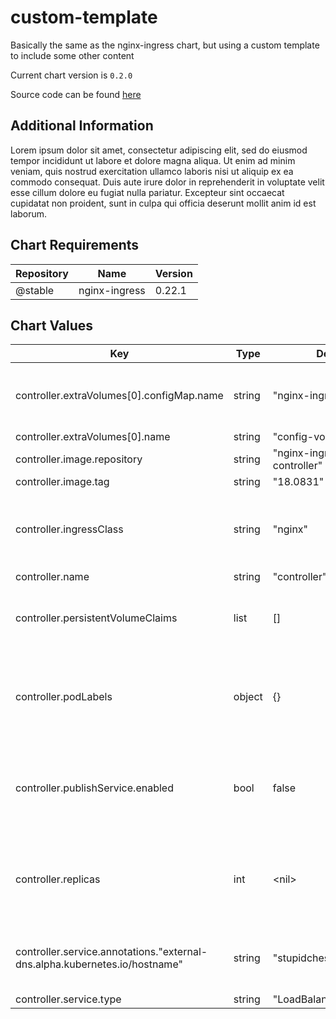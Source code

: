custom-template
===============
Basically the same as the nginx-ingress chart, but using a custom template to include some other content

Current chart version is `0.2.0`

Source code can be found [here](https://github.com/norwoodj/helm-docs/example-charts/custom-template)

## Additional Information
Lorem ipsum dolor sit amet, consectetur adipiscing elit, sed do eiusmod tempor incididunt ut labore
et dolore magna aliqua. Ut enim ad minim veniam, quis nostrud exercitation ullamco laboris nisi ut
aliquip ex ea commodo consequat. Duis aute irure dolor in reprehenderit in voluptate velit esse
cillum dolore eu fugiat nulla pariatur. Excepteur sint occaecat cupidatat non proident, sunt in
culpa qui officia deserunt mollit anim id est laborum.

## Chart Requirements

| Repository | Name | Version |
|------------|------|---------|
| @stable | nginx-ingress | 0.22.1 |

## Chart Values

| Key | Type | Default | Description |
|-----|------|---------|-------------|
| controller.extraVolumes[0].configMap.name | string | "nginx-ingress-config" | Uses the name of the configmap created by this chart |
| controller.extraVolumes[0].name | string | "config-volume" |  |
| controller.image.repository | string | "nginx-ingress-controller" |  |
| controller.image.tag | string | "18.0831" |  |
| controller.ingressClass | string | "nginx" | Name of the ingress class to route through this controller |
| controller.name | string | "controller" |  |
| controller.persistentVolumeClaims | list | [] | List of persistent volume claims to create |
| controller.podLabels | object | {} | The labels to be applied to instances of the controller pod |
| controller.publishService.enabled | bool | false | Whether to expose the ingress controller to the public world |
| controller.replicas | int | \<nil\> | Number of nginx-ingress pods to load balance between |
| controller.service.annotations."external-dns.alpha.kubernetes.io/hostname" | string | "stupidchess.jmn23.com" | Hostname to be assigned to the ELB for the service |
| controller.service.type | string | "LoadBalancer" |  |

